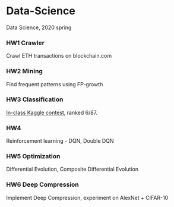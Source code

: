 # Data-Science
Data Science, 2020 spring

### HW1 Crawler
Crawl ETH transactions on blockchain.com
### HW2 Mining
Find frequent patterns using FP-growth
### HW3 Classification
[In-class Kaggle contest](https://www.kaggle.com/c/nthuds2020hw3-1/leaderboard), ranked 6/87.
### HW4
Reinforcement learning - DQN, Double DQN
### HW5 Optimization
Differential Evolution, Composite Differential Evolution
### HW6 Deep Compression
Implement Deep Compression, experiment on AlexNet + CIFAR-10
